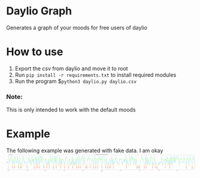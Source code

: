 # Daylio Graph
Generates a graph of your moods for free users of daylio

# How to use
1. Export the csv from daylio and move it to root
2. Run `pip install -r requirements.txt` to install required modules
3. Run the program $`python3 daylio.py daylio.csv`

### Note:
This is only intended to work with the default moods

# Example
The following example was generated with fake data. I am okay
![Example](example.jpg)
